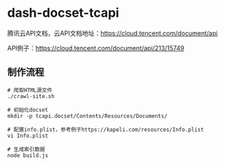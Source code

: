 # dash-docset-tcapi
腾讯云API文档，云API文档地址：https://cloud.tencent.com/document/api

API例子：https://cloud.tencent.com/document/api/213/15749

## 制作流程

```shell
# 爬取HTML源文件
./crawl-site.sh

# 初始化docset
mkdir -p tcapi.docset/Contents/Resources/Documents/

# 配置info.plist，参考例子https://kapeli.com/resources/Info.plist
vi Info.plist

# 生成索引数据
node build.js
```



